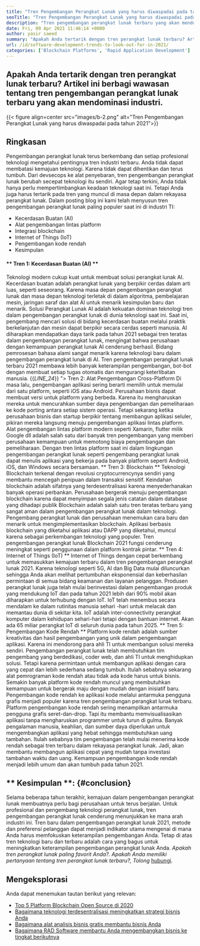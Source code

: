 ```yaml
---
title: "Tren Pengembangan Perangkat Lunak yang harus diwaspadai pada tahun 2021" 
seoTitle: "Tren Pengembangan Perangkat Lunak yang harus diwaspadai pada tahun 2021" 
description: "Tren pengembangan perangkat lunak terbaru yang akan mendominasi sektor teknologi termasuk blockchain, kecerdasan buatan, no-kode, dan lebih banyak tren baru." 
date: Fri, 09 Apr 2021 11:46:14 +0000
author: yasir saeed
summary: "Apakah Anda tertarik dengan tren perangkat lunak terbaru? Artikel ini berbagi wawasan tentang tren pengembangan perangkat lunak terbaru yang akan mendominasi industri." 
url: /id/software-development-trends-to-look-out-for-in-2021/
categories: ['Blockchain Platforms', 'Rapid Application Development']
---
```


## Apakah Anda tertarik dengan tren perangkat lunak terbaru? Artikel ini berbagi wawasan tentang tren pengembangan perangkat lunak terbaru yang akan mendominasi industri.

{{< figure align=center src="images/b-2.png" alt="Tren Pengembangan Perangkat Lunak yang harus diwaspadai pada tahun 2021">}}


## **Ringkasan**
Pengembangan perangkat lunak terus berkembang dan setiap profesional teknologi mengetahui pentingnya tren industri terbaru. Anda tidak dapat membatasi kemajuan teknologi. Karena tidak dapat dihentikan dan terus tumbuh. Dari devsecops ke alat penyebaran, tren pengembangan perangkat lunak berubah secepat teknologi itu sendiri.
Agar tetap terkini, Anda tidak hanya perlu mempertimbangkan keadaan teknologi saat ini. Tetapi Anda juga harus tertarik pada tren yang muncul di masa depan dalam rekayasa perangkat lunak. Dalam posting blog ini kami telah menyusun tren pengembangan perangkat lunak paling populer saat ini di industri TI:
  * Kecerdasan Buatan (AI)
  * Alat pengembangan lintas platform
  * Integrasi blockchain
  * Internet of Things (IoT)
  * Pengembangan kode rendah
  * Kesimpulan

#### ** Tren 1: Kecerdasan Buatan (AI) **
Teknologi modern cukup kuat untuk membuat solusi perangkat lunak AI. Kecerdasan buatan adalah perangkat lunak yang berpikir cerdas dalam arti luas, seperti seseorang. Karena masa depan pengembangan perangkat lunak dan masa depan teknologi terletak di dalam algoritma, pembelajaran mesin, jaringan saraf dan alat AI untuk menarik kesimpulan baru dan menarik. Solusi Perangkat Lunak AI adalah kekuatan dominan teknologi tren dalam pengembangan perangkat lunak di dunia teknologi saat ini.
Saat ini, pengembang mencari solusi di bidang kecerdasan buatan melalui praktik berkelanjutan dan mesin dapat berpikir secara cerdas seperti manusia. AI diharapkan mendapatkan daya tarik pada tahun 2021 sebagai tren teratas dalam pengembangan perangkat lunak, mengingat bahwa perusahaan dengan kemampuan perangkat lunak AI cenderung berhasil. Bidang pemrosesan bahasa alami sangat menarik karena teknologi baru dalam pengembangan perangkat lunak di AI. Tren pengembangan perangkat lunak terbaru 2021 membawa lebih banyak keterampilan pengembangan, bot-bot dengan membuat setiap tugas otomatis dan mengurangi keterlibatan manusia.
{{_LINE_24_}}
"> Tren 2: Alat Pengembangan Cross-Platform
Di masa lalu, pengembangan aplikasi sering berarti memilih untuk memulai dari satu platform, seperti iOS atau Android. Perusahaan bisnis dapat membuat versi untuk platform yang berbeda. Karena itu mengharuskan mereka untuk mencurahkan sumber daya pengembangan dan pemeliharaan ke kode porting antara setiap sistem operasi. Tetapi sekarang ketika perusahaan bisnis dan startup berpikir tentang membangun aplikasi seluler, pikiran mereka langsung menuju pengembangan aplikasi lintas platform.
Alat pengembangan lintas platform modern seperti Xamarin, flutter milik Google dll adalah salah satu dari banyak tren pengembangan yang memberi perusahaan kemampuan untuk memotong biaya pengembangan dan pemeliharaan. Dengan tren lintas platform saat ini dalam lingkungan pengembangan perangkat lunak seperti pengembang perangkat lunak dapat menulis aplikasi yang bekerja pada banyak platform seperti Android, iOS, dan Windows secara bersamaan.
** Tren 3: Blockchain **
Teknologi Blockchain terkenal dengan revolusi cryptocurrencynya sendiri yang membantu mencegah penipuan dalam transaksi sensitif. Keindahan blockchain adalah sifatnya yang terdesentralisasi karena menyederhanakan banyak operasi perbankan. Perusahaan bergerak menuju pengembangan blockchain karena dapat menyimpan segala jenis catatan dalam database yang dihadapi publik
Blockchain adalah salah satu tren teratas terbaru yang sangat aman dalam pengembangan perangkat lunak dalam teknologi. Pengembang perangkat lunak dan perusahaan menemukan cara baru dan menarik untuk mengimplementasikan blockchain. Aplikasi berbasis blockchain yang diketahui aplikasi atau DAPP yang diketahui, muncul karena sebagai perkembangan teknologi yang populer. Tren pengembangan perangkat lunak Blockchain 2021 fungsi cenderung meningkat seperti penggunaan dalam platform kontrak pintar.
** Tren 4: Internet of Things (IoT) **
Internet of Things dengan cepat berkembang untuk memasukkan kemajuan terbaru dalam tren pengembangan perangkat lunak 2021. Karena teknologi seperti 5G, AI dan Big Data mulai diluncurkan sehingga Anda akan melihat pertumbuhan eksponensial dan keberhasilan permintaan di semua bidang keamanan dan layanan pelanggan. Produsen perangkat lunak juga telah mulai berinvestasi dalam pengembangan produk yang mendukung IoT dan pada tahun 2021 lebih dari 90% mobil akan diharapkan untuk terhubung dengan IoT.
IoT telah menembus secara mendalam ke dalam rutinitas manusia sehari -hari untuk melacak dan memantau dunia di sekitar kita. IoT adalah inter-connectivity perangkat komputer dalam kehidupan sehari-hari tetapi dengan bantuan internet. Akan ada 65 miliar perangkat IoT di seluruh dunia pada tahun 2025.
** Tren 5: Pengembangan Kode Rendah **
Platform kode rendah adalah sumber kreativitas dan hasil pengembangan yang unik dalam pengembangan aplikasi. Karena ini mendorong para ahli TI untuk membangun solusi mereka sendiri. Pengembangan perangkat lunak telah membutuhkan tim pengembang yang berdedikasi, coder web, dan ahli TI untuk menghidupkan solusi. Tetapi karena permintaan untuk membangun aplikasi dengan cara yang cepat dan lebih sederhana sedang tumbuh. Itulah sebabnya sekarang alat pemrograman kode rendah atau tidak ada kode harus untuk bisnis. Semakin banyak platform kode rendah muncul yang membutuhkan kemampuan untuk bergerak maju dengan mudah dengan inisiatif baru.
Pengembangan kode rendah ke aplikasi kode melalui antarmuka pengguna grafis menjadi populer karena tren pengembangan perangkat lunak terbaru. Platform pengembangan kode rendah sering menampilkan antarmuka pengguna grafis seret-dan-drop. Tapi itu membantu memvisualisasikan aplikasi tanpa mengharuskan programmer untuk turun di gulma. Banyak pengalaman manusia, keahlian, dan sumber daya diperlukan untuk mengembangkan aplikasi yang hebat sehingga membutuhkan uang tambahan. Itulah sebabnya tim pengembangan telah mulai menerima kode rendah sebagai tren terbaru dalam rekayasa perangkat lunak. Jadi, akan membantu membangun aplikasi cepat yang mudah tanpa investasi tambahan waktu dan uang. Kemampuan pengembangan kode rendah menjadi lebih umum dan akan tumbuh pada tahun 2021.

## ** Kesimpulan **: {#conclusion}
Selama beberapa tahun terakhir, kemajuan dalam pengembangan perangkat lunak membuatnya perlu bagi perusahaan untuk terus berjalan. Untuk profesional dan pengembang teknologi perangkat lunak, tren pengembangan perangkat lunak cenderung menunjukkan ke mana arah industri ini. Tren baru dalam pengembangan perangkat lunak 2021, metode dan preferensi pelanggan dapat menjadi indikator utama mengenai di mana Anda harus memfokuskan keterampilan pengembangan Anda. Tetap di atas tren teknologi baru dan terbaru adalah cara yang bagus untuk meningkatkan keterampilan pengembangan perangkat lunak Anda.
_Apakah tren perangkat lunak paling favorit Anda?. Apakah Anda memiliki pertanyaan tentang tren perangkat lunak terbaru?, Tolong_ [hubungi][1].

## Mengeksplorasi
Anda dapat menemukan tautan berikut yang relevan:
  * [Top 5 Platform Blockchain Open Source di 2020][2]
  * [Bagaimana teknologi terdesentralisasi meningkatkan strategi bisnis Anda][3]
  * [Bagaimana alat analisis bisnis gratis membantu bisnis Anda][4]
  * [Bagaimana RAD Software membantu Anda mengembangkan bisnis ke tingkat berikutnya][5]

  
[1]: mailto:yasir.saeed@aspose.com
[2]: https://blog.containerize.com/blockchain-platforms/top-5-open-source-blockchain-platforms-in-2020/
[3]: https://blog.containerize.com/2020/11/27/how-decentralized-technology-upgrades-your-business-strategy/
[4]: https://blog.containerize.com/2021/03/12/how-free-business-analytics-tools-assist-your-business/
[5]: https://blog.containerize.com/rapid-application-development/rapid-application-development-software-for-business-rad/
